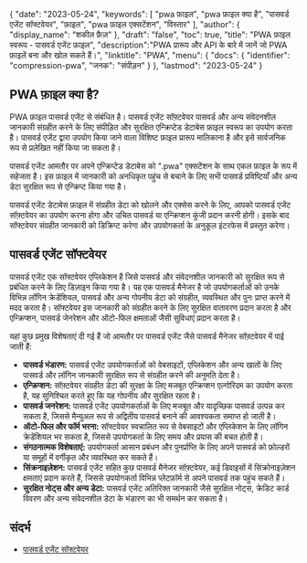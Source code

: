 {
"date": "2023-05-24",
  "keywords": [
"pwa फ़ाइल",
"pwa फ़ाइल क्या है",
"पासवर्ड एजेंट सॉफ्टवेयर",
"फ़ाइल",
"pwa फ़ाइल एक्सटेंशन",
"विस्तार"
],
  "author": {
"display_name": "शकील फ़ैज़"
},
"draft": "false",
"toc": true,
"title": "PWA फ़ाइल स्वरूप - पासवर्ड एजेंट फ़ाइल",
  "description":"PWA प्रारूप और API के बारे में जानें जो PWA फ़ाइलें बना और खोल सकते हैं।",
"linktitle": "PWA",
  "menu": {
    "docs": {
      "identifier": "compression-pwa",
"जनक": "संपीड़न"
}
},
"lastmod": "2023-05-24"
}

## PWA फ़ाइल क्या है?

PWA फ़ाइल पासवर्ड एजेंट से संबंधित है। पासवर्ड एजेंट सॉफ़्टवेयर पासवर्ड और अन्य संवेदनशील जानकारी संग्रहीत करने के लिए संपीड़ित और सुरक्षित एन्क्रिप्टेड डेटाबेस फ़ाइल स्वरूप का उपयोग करता है। पासवर्ड एजेंट द्वारा उपयोग किया जाने वाला विशिष्ट फ़ाइल प्रारूप मालिकाना है और इसे सार्वजनिक रूप से प्रलेखित नहीं किया जा सकता है।

पासवर्ड एजेंट आमतौर पर अपने एन्क्रिप्टेड डेटाबेस को ".pwa" एक्सटेंशन के साथ एकल फ़ाइल के रूप में सहेजता है। इस फ़ाइल में जानकारी को अनधिकृत पहुंच से बचाने के लिए सभी पासवर्ड प्रविष्टियाँ और अन्य डेटा सुरक्षित रूप से एन्क्रिप्ट किया गया है।

पासवर्ड एजेंट डेटाबेस फ़ाइल में संग्रहीत डेटा को खोलने और एक्सेस करने के लिए, आपको पासवर्ड एजेंट सॉफ़्टवेयर का उपयोग करना होगा और उचित पासवर्ड या एन्क्रिप्शन कुंजी प्रदान करनी होगी। इसके बाद सॉफ्टवेयर संग्रहीत जानकारी को डिक्रिप्ट करेगा और उपयोगकर्ता के अनुकूल इंटरफेस में प्रस्तुत करेगा।

## पासवर्ड एजेंट सॉफ्टवेयर

पासवर्ड एजेंट एक सॉफ्टवेयर एप्लिकेशन है जिसे पासवर्ड और संवेदनशील जानकारी को सुरक्षित रूप से प्रबंधित करने के लिए डिज़ाइन किया गया है। यह एक पासवर्ड मैनेजर है जो उपयोगकर्ताओं को उनके विभिन्न लॉगिन क्रेडेंशियल, पासवर्ड और अन्य गोपनीय डेटा को संग्रहीत, व्यवस्थित और पुनः प्राप्त करने में मदद करता है। सॉफ्टवेयर इस जानकारी को संग्रहीत करने के लिए सुरक्षित वातावरण प्रदान करता है और एन्क्रिप्शन, पासवर्ड जेनरेशन और ऑटो-फिल क्षमताओं जैसी सुविधाएं प्रदान करता है।

यहां कुछ प्रमुख विशेषताएं दी गई हैं जो आमतौर पर पासवर्ड एजेंट जैसे पासवर्ड मैनेजर सॉफ़्टवेयर में पाई जाती हैं:

- **पासवर्ड भंडारण:** पासवर्ड एजेंट उपयोगकर्ताओं को वेबसाइटों, एप्लिकेशन और अन्य खातों के लिए पासवर्ड और लॉगिन जानकारी सुरक्षित रूप से संग्रहीत करने की अनुमति देता है।
- **एन्क्रिप्शन:** सॉफ़्टवेयर संग्रहीत डेटा की सुरक्षा के लिए मजबूत एन्क्रिप्शन एल्गोरिदम का उपयोग करता है, यह सुनिश्चित करते हुए कि यह गोपनीय और सुरक्षित रहता है।
- **पासवर्ड जनरेशन:** पासवर्ड एजेंट उपयोगकर्ताओं के लिए मजबूत और यादृच्छिक पासवर्ड उत्पन्न कर सकता है, जिससे मैन्युअल रूप से अद्वितीय पासवर्ड बनाने की आवश्यकता समाप्त हो जाती है।
- **ऑटो-फिल और फॉर्म भरना:** सॉफ्टवेयर स्वचालित रूप से वेबसाइटों और एप्लिकेशन के लिए लॉगिन क्रेडेंशियल भर सकता है, जिससे उपयोगकर्ता के लिए समय और प्रयास की बचत होती है।
- **संगठनात्मक विशेषताएं:** उपयोगकर्ता आसान प्रबंधन और पुनर्प्राप्ति के लिए अपने पासवर्ड को फ़ोल्डरों या समूहों में वर्गीकृत और व्यवस्थित कर सकते हैं।
- **सिंक्रनाइज़ेशन:** पासवर्ड एजेंट सहित कुछ पासवर्ड मैनेजर सॉफ़्टवेयर, कई डिवाइसों में सिंक्रोनाइज़ेशन क्षमताएं प्रदान करते हैं, जिससे उपयोगकर्ता विभिन्न प्लेटफ़ॉर्म से अपने पासवर्ड तक पहुंच सकते हैं।
- **सुरक्षित नोट्स और अन्य डेटा:** पासवर्ड एजेंट अतिरिक्त जानकारी जैसे सुरक्षित नोट्स, क्रेडिट कार्ड विवरण और अन्य संवेदनशील डेटा के भंडारण का भी समर्थन कर सकता है।

## संदर्भ
* [पासवर्ड एजेंट सॉफ्टवेयर](https://moonsoftware.com/)


